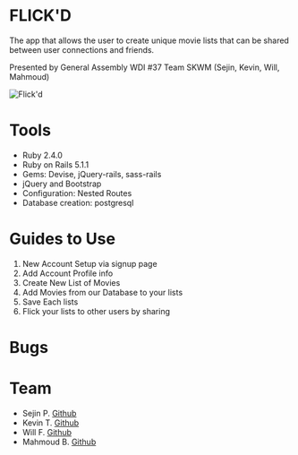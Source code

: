 # FLICK'D

The app that allows the user to create unique movie lists that can be shared between user connections and friends.

Presented by General Assembly WDI #37 Team SKWM (Sejin, Kevin, Will, Mahmoud)

![Flick'd](/assets/images/flickd_home.png)

# Tools

* Ruby 2.4.0
* Ruby on Rails 5.1.1
* Gems: Devise, jQuery-rails, sass-rails
* jQuery and Bootstrap
* Configuration: Nested Routes
* Database creation: postgresql

# Guides to Use

1. New Account Setup via signup page
2. Add Account Profile info
3. Create New List of Movies
4. Add Movies from our Database to your lists
5. Save Each lists
6. Flick your lists to other users by sharing


# Bugs


# Team
* Sejin P. [Github](https://github.com/sejinpark0209)
* Kevin T. [Github](https://github.com/kwadrnt)
* Will F. [Github](https://github.com/promethwill88)
* Mahmoud B. [Github](https://github.com/mickmacks)
